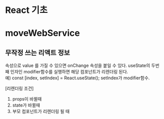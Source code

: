 # React 기초
# moveWebService

## 무작정 쓰는 리액트 정보

속성으로 value 를 가질 수 있으면 onChange 속성을 붙일 수 있다.
useState의 두번째 인자인 modifier함수를 실행하면 해당 컴포넌트가 리렌더링 된다.  
예) const [index, setIndex] = React.useState();
setIndex가 modifier함수.

[리렌더링 조건]
1) props이 바뀔때
2) state가 바뀔때
3) 부모 컴포넌트가 리렌더링 될 때